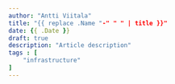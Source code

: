 ```yaml
---
author: "Antti Viitala"
title: "{{ replace .Name "-" " " | title }}"
date: {{ .Date }}
draft: true
description: "Article description"
tags : [
    "infrastructure"
]
---
```


